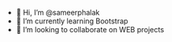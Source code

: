 - 👋 Hi, I’m @sameerphalak
- 🌱 I’m currently learning Bootstrap
- 💞️ I’m looking to collaborate on WEB projects

<!---
sameerphalak/sameerphalak is a ✨ special ✨ repository because its `README.md` (this file) appears on your GitHub profile.
You can click the Preview link to take a look at your changes.
--->
